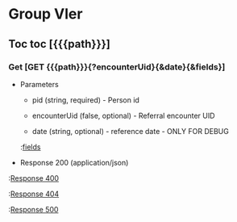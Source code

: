# Group Vler

## Toc toc [{{{path}}}]

### Get [GET {{{path}}}{?encounterUid}{&date}{&fields}]

+ Parameters

    + pid (string, required) - Person id

    + encounterUid (false, optional) - Referral encounter UID

    + date (string, optional) - reference date - ONLY FOR DEBUG

    :[fields]({{{common}}}/parameters/fields.md)


+ Response 200 (application/json)

:[Response 400]({{{common}}}/responses/400.md)

:[Response 404]({{{common}}}/responses/404.md)

:[Response 500]({{{common}}}/responses/500.md)

